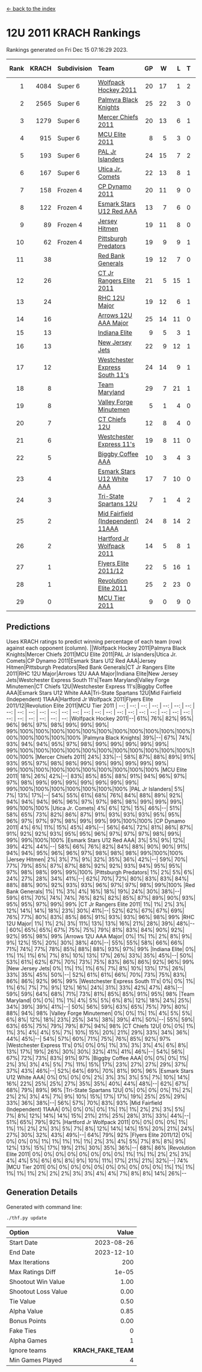 [<- back to the index](readme.md)
# 12U 2011 KRACH Rankings
Rankings generated on Fri Dec 15 07:16:29 2023.

Rank|KRACH|Subdivision|Team|GP|W|L|T|OTW|OTL|SoS|Exp Wins|Win Diff
---:|---:|:---|:---|---:|---:|---:|---:|---:|---:|---:|---:|---:
1|4084|Super 6|[Wolfpack Hockey 2011](https://gamesheetstats.com/seasons/3664/teams/140937/schedule)|20|17|1|2|0|0|575|18.8|-0.0
2|2565|Super 6|[Palmyra Black Knights](https://gamesheetstats.com/seasons/3664/teams/140949/schedule)|25|22|3|0|1|0|573|22.8|-0.0
3|1279|Super 6|[Mercer Chiefs 2011](https://gamesheetstats.com/seasons/3664/teams/140936/schedule)|20|13|6|1|0|1|1218|14.3|-0.0
4|915|Super 6|[MCU Elite 2011](https://gamesheetstats.com/seasons/3664/teams/140929/schedule)|8|5|3|0|3|0|1233|5.8|-0.0
5|193|Super 6|[PAL Jr Islanders](https://gamesheetstats.com/seasons/3664/teams/140943/schedule)|24|15|7|2|2|0|514|16.8|-0.0
6|167|Super 6|[Utica Jr. Comets](https://gamesheetstats.com/seasons/3664/teams/140945/schedule)|22|13|8|1|1|1|728|14.3|-0.0
7|158|Frozen 4|[CP Dynamo 2011](https://gamesheetstats.com/seasons/3664/teams/140944/schedule)|20|11|9|0|1|2|770|11.8|-0.0
8|122|Frozen 4|[Esmark Stars U12 Red AAA](https://gamesheetstats.com/seasons/3664/teams/140951/schedule)|13|7|6|0|2|0|968|7.8|-0.0
9|89|Frozen 4|[Jersey Hitmen](https://gamesheetstats.com/seasons/3664/teams/140938/schedule)|19|11|8|0|2|1|376|11.8|-0.0
10|62|Frozen 4|[Pittsburgh Predators](https://gamesheetstats.com/seasons/3664/teams/140950/schedule)|19|9|9|1|0|1|936|10.3|-0.0
11|38||[Red Bank Generals](https://gamesheetstats.com/seasons/3664/teams/140940/schedule)|19|12|7|0|1|1|53|12.8|-0.0
12|26||[CT Jr Rangers Elite 2011](https://gamesheetstats.com/seasons/3664/teams/140931/schedule)|21|5|15|1|0|1|851|6.3|-0.0
13|24||[RHC 12U Major](https://gamesheetstats.com/seasons/3664/teams/140941/schedule)|19|12|6|1|0|1|42|13.4|0.0
14|16||[Arrows 12U AAA Major](https://gamesheetstats.com/seasons/3664/teams/140946/schedule)|25|14|11|0|1|1|45|14.8|-0.0
15|13||[Indiana Elite](https://gamesheetstats.com/seasons/3664/teams/144353/schedule)|9|5|3|1|0|0|38|6.4|0.0
16|13||[New Jersey Jets](https://gamesheetstats.com/seasons/3664/teams/140939/schedule)|22|9|12|1|2|0|56|10.3|-0.0
17|12||[Westchester Express South 11's](https://gamesheetstats.com/seasons/3664/teams/140947/schedule)|24|14|9|1|1|0|31|15.4|0.0
18|8||[Team Maryland](https://gamesheetstats.com/seasons/3664/teams/140954/schedule)|29|7|21|1|0|3|653|8.4|0.0
19|8||[Valley Forge Minutemen](https://gamesheetstats.com/seasons/3664/teams/187349/schedule)|5|1|4|0|0|0|463|1.9|0.0
20|7||[CT Chiefs 12U](https://gamesheetstats.com/seasons/3664/teams/140934/schedule)|12|8|4|0|1|0|6|8.9|0.0
21|6||[Westchester Express 11's](https://gamesheetstats.com/seasons/3664/teams/140948/schedule)|19|8|11|0|0|2|60|8.9|0.0
22|5||[Biggby Coffee AAA](https://gamesheetstats.com/seasons/3664/teams/144351/schedule)|10|3|4|3|0|0|7|5.4|0.0
23|4||[Esmark Stars U12 White AAA](https://gamesheetstats.com/seasons/3664/teams/140952/schedule)|17|7|10|0|0|1|17|7.9|0.0
24|3||[Tri-State Spartans 12U](https://gamesheetstats.com/seasons/3664/teams/144352/schedule)|7|1|4|2|0|0|6|2.9|0.0
25|2||[Mid Fairfield (Independent) 11AAA](https://gamesheetstats.com/seasons/3664/teams/140933/schedule)|24|8|14|2|0|1|13|9.9|0.0
26|2||[Hartford Jr Wolfpack 2011](https://gamesheetstats.com/seasons/3664/teams/140935/schedule)|14|5|8|1|1|0|7|6.4|0.0
27|1||[Flyers Elite 2011/12](https://gamesheetstats.com/seasons/3664/teams/140942/schedule)|22|5|16|1|0|2|10|6.4|0.0
28|1||[Revolution Elite 2011](https://gamesheetstats.com/seasons/3664/teams/140953/schedule)|25|2|23|0|0|0|12|2.9|0.0
29|0||[MCU Tier 2011](https://gamesheetstats.com/seasons/3664/teams/140932/schedule)|9|0|9|0|0|0|3|0.9|0.0

## Predictions
Uses KRACH ratings to predict winning percentage of each team (row) against each opponent (column).
||Wolfpack Hockey 2011|Palmyra Black Knights|Mercer Chiefs 2011|MCU Elite 2011|PAL Jr Islanders|Utica Jr. Comets|CP Dynamo 2011|Esmark Stars U12 Red AAA|Jersey Hitmen|Pittsburgh Predators|Red Bank Generals|CT Jr Rangers Elite 2011|RHC 12U Major|Arrows 12U AAA Major|Indiana Elite|New Jersey Jets|Westchester Express South 11's|Team Maryland|Valley Forge Minutemen|CT Chiefs 12U|Westchester Express 11's|Biggby Coffee AAA|Esmark Stars U12 White AAA|Tri-State Spartans 12U|Mid Fairfield (Independent) 11AAA|Hartford Jr Wolfpack 2011|Flyers Elite 2011/12|Revolution Elite 2011|MCU Tier 2011
| --: | --: | --: | --: | --: | --: | --: | --: | --: | --: | --: | --: | --: | --: | --: | --: | --: | --: | --: | --: | --: | --: | --: | --: | --: | --: | --: | --: | --: | --: 
|Wolfpack Hockey 2011|--| 61%| 76%| 82%| 95%| 96%| 96%| 97%| 98%| 99%| 99%| 99%| 99%|100%|100%|100%|100%|100%|100%|100%|100%|100%|100%|100%|100%|100%|100%|100%|100%
|Palmyra Black Knights| 39%|--| 67%| 74%| 93%| 94%| 94%| 95%| 97%| 98%| 99%| 99%| 99%| 99%| 99%| 99%|100%|100%|100%|100%|100%|100%|100%|100%|100%|100%|100%|100%|100%
|Mercer Chiefs 2011| 24%| 33%|--| 58%| 87%| 88%| 89%| 91%| 93%| 95%| 97%| 98%| 98%| 99%| 99%| 99%| 99%| 99%| 99%| 99%|100%|100%|100%|100%|100%|100%|100%|100%|100%
|MCU Elite 2011| 18%| 26%| 42%|--| 83%| 85%| 85%| 88%| 91%| 94%| 96%| 97%| 97%| 98%| 99%| 99%| 99%| 99%| 99%| 99%| 99%| 99%|100%|100%|100%|100%|100%|100%|100%
|PAL Jr Islanders|  5%|  7%| 13%| 17%|--| 54%| 55%| 61%| 68%| 76%| 84%| 88%| 89%| 92%| 94%| 94%| 94%| 96%| 96%| 97%| 97%| 98%| 98%| 99%| 99%| 99%| 99%|100%|100%
|Utica Jr. Comets|  4%|  6%| 12%| 15%| 46%|--| 51%| 58%| 65%| 73%| 82%| 86%| 87%| 91%| 93%| 93%| 93%| 95%| 95%| 96%| 97%| 97%| 97%| 98%| 99%| 99%| 99%|100%|100%
|CP Dynamo 2011|  4%|  6%| 11%| 15%| 45%| 49%|--| 56%| 64%| 72%| 81%| 86%| 87%| 91%| 92%| 92%| 93%| 95%| 95%| 96%| 97%| 97%| 97%| 98%| 99%| 99%| 99%|100%|100%
|Esmark Stars U12 Red AAA|  3%|  5%|  9%| 12%| 39%| 42%| 44%|--| 58%| 66%| 76%| 82%| 84%| 88%| 90%| 90%| 91%| 94%| 94%| 95%| 96%| 96%| 97%| 98%| 98%| 98%| 99%|100%|100%
|Jersey Hitmen|  2%|  3%|  7%|  9%| 32%| 35%| 36%| 42%|--| 59%| 70%| 77%| 79%| 85%| 87%| 87%| 88%| 92%| 92%| 93%| 94%| 95%| 95%| 97%| 98%| 98%| 99%| 99%|100%
|Pittsburgh Predators|  1%|  2%|  5%|  6%| 24%| 27%| 28%| 34%| 41%|--| 62%| 70%| 72%| 80%| 83%| 83%| 84%| 88%| 88%| 90%| 92%| 93%| 93%| 96%| 97%| 97%| 98%| 99%|100%
|Red Bank Generals|  1%|  1%|  3%|  4%| 16%| 18%| 19%| 24%| 30%| 38%|--| 59%| 61%| 70%| 74%| 74%| 76%| 82%| 82%| 85%| 87%| 89%| 90%| 93%| 95%| 95%| 97%| 99%| 99%
|CT Jr Rangers Elite 2011|  1%|  1%|  2%|  3%| 12%| 14%| 14%| 18%| 23%| 30%| 41%|--| 52%| 62%| 67%| 67%| 69%| 76%| 77%| 80%| 83%| 85%| 86%| 91%| 93%| 93%| 96%| 98%| 99%
|RHC 12U Major|  1%|  1%|  2%|  3%| 11%| 13%| 13%| 16%| 21%| 28%| 39%| 48%|--| 60%| 65%| 65%| 67%| 75%| 75%| 79%| 81%| 83%| 84%| 90%| 92%| 92%| 95%| 98%| 99%
|Arrows 12U AAA Major|  0%|  1%|  1%|  2%|  8%|  9%|  9%| 12%| 15%| 20%| 30%| 38%| 40%|--| 55%| 55%| 58%| 66%| 66%| 71%| 74%| 77%| 78%| 85%| 88%| 88%| 93%| 97%| 99%
|Indiana Elite|  0%|  1%|  1%|  1%|  6%|  7%|  8%| 10%| 13%| 17%| 26%| 33%| 35%| 45%|--| 50%| 53%| 61%| 62%| 67%| 70%| 73%| 75%| 83%| 86%| 86%| 92%| 96%| 99%
|New Jersey Jets|  0%|  1%|  1%|  1%|  6%|  7%|  8%| 10%| 13%| 17%| 26%| 33%| 35%| 45%| 50%|--| 52%| 61%| 61%| 66%| 70%| 73%| 75%| 83%| 86%| 86%| 92%| 96%| 99%
|Westchester Express South 11's|  0%|  0%|  1%|  1%|  6%|  7%|  7%|  9%| 12%| 16%| 24%| 31%| 33%| 42%| 47%| 48%|--| 59%| 59%| 64%| 68%| 71%| 73%| 81%| 85%| 85%| 91%| 95%| 98%
|Team Maryland|  0%|  0%|  1%|  1%|  4%|  5%|  5%|  6%|  8%| 12%| 18%| 24%| 25%| 34%| 39%| 39%| 41%|--| 50%| 56%| 59%| 63%| 65%| 75%| 79%| 80%| 88%| 94%| 98%
|Valley Forge Minutemen|  0%|  0%|  1%|  1%|  4%|  5%|  5%|  6%|  8%| 12%| 18%| 23%| 25%| 34%| 38%| 39%| 41%| 50%|--| 55%| 59%| 63%| 65%| 75%| 79%| 79%| 87%| 94%| 98%
|CT Chiefs 12U|  0%|  0%|  1%|  1%|  3%|  4%|  4%|  5%|  7%| 10%| 15%| 20%| 21%| 29%| 33%| 34%| 36%| 44%| 45%|--| 54%| 57%| 60%| 71%| 75%| 76%| 85%| 92%| 97%
|Westchester Express 11's|  0%|  0%|  0%|  1%|  3%|  3%|  3%|  4%|  6%|  8%| 13%| 17%| 19%| 26%| 30%| 30%| 32%| 41%| 41%| 46%|--| 54%| 56%| 67%| 72%| 73%| 83%| 91%| 97%
|Biggby Coffee AAA|  0%|  0%|  0%|  1%|  2%|  3%|  3%|  4%|  5%|  7%| 11%| 15%| 17%| 23%| 27%| 27%| 29%| 37%| 37%| 43%| 46%|--| 52%| 64%| 69%| 70%| 81%| 90%| 96%
|Esmark Stars U12 White AAA|  0%|  0%|  0%|  0%|  2%|  3%|  3%|  3%|  5%|  7%| 10%| 14%| 16%| 22%| 25%| 25%| 27%| 35%| 35%| 40%| 44%| 48%|--| 62%| 67%| 68%| 79%| 89%| 96%
|Tri-State Spartans 12U|  0%|  0%|  0%|  0%|  1%|  2%|  2%|  2%|  3%|  4%|  7%|  9%| 10%| 15%| 17%| 17%| 19%| 25%| 25%| 29%| 33%| 36%| 38%|--| 56%| 57%| 70%| 83%| 93%
|Mid Fairfield (Independent) 11AAA|  0%|  0%|  0%|  0%|  1%|  1%|  1%|  2%|  2%|  3%|  5%|  7%|  8%| 12%| 14%| 14%| 15%| 21%| 21%| 25%| 28%| 31%| 33%| 44%|--| 51%| 65%| 79%| 92%
|Hartford Jr Wolfpack 2011|  0%|  0%|  0%|  0%|  1%|  1%|  1%|  2%|  2%|  3%|  5%|  7%|  8%| 12%| 14%| 14%| 15%| 20%| 21%| 24%| 27%| 30%| 32%| 43%| 49%|--| 64%| 79%| 92%
|Flyers Elite 2011/12|  0%|  0%|  0%|  0%|  1%|  1%|  1%|  1%|  1%|  2%|  3%|  4%|  5%|  7%|  8%|  8%|  9%| 12%| 13%| 15%| 17%| 19%| 21%| 30%| 35%| 36%|--| 68%| 86%
|Revolution Elite 2011|  0%|  0%|  0%|  0%|  0%|  0%|  0%|  0%|  1%|  1%|  1%|  2%|  2%|  3%|  4%|  4%|  5%|  6%|  6%|  8%|  9%| 10%| 11%| 17%| 21%| 21%| 32%|--| 74%
|MCU Tier 2011|  0%|  0%|  0%|  0%|  0%|  0%|  0%|  0%|  0%|  0%|  1%|  1%|  1%|  1%|  1%|  1%|  2%|  2%|  2%|  3%|  3%|  4%|  4%|  7%|  8%|  8%| 14%| 26%|--

## Generation Details

Generated with command line:
```
./thf.py update
```

| Option | Value |
| :----- | ----: |
| Start Date | 2023-08-26 |
| End Date | 2023-12-10 |
| Max Iterations | 200 |
| Max Ratings Diff | 1e-05 |
| Shootout Win Value | 1.00 |
| Shootout Loss Value | 0.00 |
| Tie Value | 0.50 |
| Alpha Value | 0.85 |
| Bonus Points | 0.00 |
| Fake Ties | 0 |
| Alpha Games | 1 |
| Ignore teams | __KRACH_FAKE_TEAM__ |
| Min Games Played | 4 |

